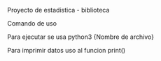 Proyecto de estadistica - biblioteca

Comando de uso

Para ejecutar se usa
python3 {Nombre de archivo}

Para imprimir datos uso al funcion 
print()
